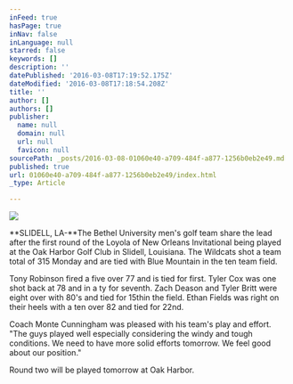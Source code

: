 ```yaml
---
inFeed: true
hasPage: true
inNav: false
inLanguage: null
starred: false
keywords: []
description: ''
datePublished: '2016-03-08T17:19:52.175Z'
dateModified: '2016-03-08T17:18:54.208Z'
title: ''
author: []
authors: []
publisher:
  name: null
  domain: null
  url: null
  favicon: null
sourcePath: _posts/2016-03-08-01060e40-a709-484f-a877-1256b0eb2e49.md
published: true
url: 01060e40-a709-484f-a877-1256b0eb2e49/index.html
_type: Article

---
```

![](https://the-grid-user-content.s3-us-west-2.amazonaws.com/371253a1-704c-4679-a8f6-981334892e75.jpg)

**SLIDELL, LA-**The Bethel University men's golf team share the lead after the first round of the Loyola of New Orleans Invitational being played at the Oak Harbor Golf Club in Slidell, Louisiana. The Wildcats shot a team total of 315 Monday and are tied with Blue Mountain in the ten team field.

Tony Robinson fired a five over 77 and is tied for first. Tyler Cox was one shot back at 78 and in a ty for seventh. Zach Deason and Tyler Britt were eight over with 80's and tied for 15thin the field. Ethan Fields was right on their heels with a ten over 82 and tied for 22nd.

Coach Monte Cunningham was pleased with his team's play and effort. "The guys played well especially considering the windy and tough conditions. We need to have more solid efforts tomorrow. We feel good about our position."   

Round two will be played tomorrow at Oak Harbor.